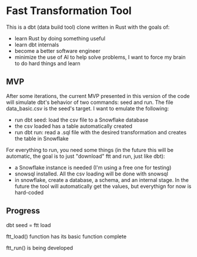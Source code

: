 # Fast Transformation Tool

This is a dbt (data build tool) clone written in Rust with the goals of:
- learn Rust by doing something useful
- learn dbt internals
- become a better software engineer
- minimize the use of AI to help solve problems, I want to force my brain to do hard things and learn

## MVP

After some iterations, the current MVP presented in this version of the code will simulate dbt's behavior of two commands: seed and run.
The file data_basic.csv is the seed's target. I want to emulate the following:
- run dbt seed: load the csv file to a Snowflake database
- the csv loaded has a table automatically created
- run dbt run: read a .sql file with the desired transformation and creates the table in Snowflake

For everything to run, you need some things (in the future this will be automatic, the goal is to just "download" ftt and run, just like dbt):
- a Snowflake instance is needed (I'm using a free one for testing)
- snowsql installed. All the csv loading will be done with snowsql
- in snowflake, create a database, a schema, and an internal stage. In the future the tool will automatically get the values, but everythign for now is hard-coded

## Progress

dbt seed = ftt load

ftt_load() function has its basic function complete

ftt_run() is being developed
